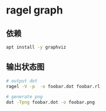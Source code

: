 # ragel graph

## 依赖

```bash
apt install -y graphviz
```

## 输出状态图

```bash
# output dot
ragel -V -p  -o foobar.dot foobar.rl

# generate png
dot -Tpng foobar.dot -o foobar.png
```
